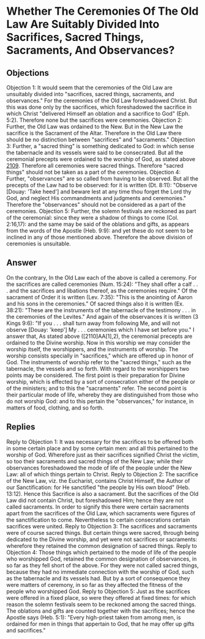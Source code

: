 # Whether The Ceremonies Of The Old Law Are Suitably Divided Into Sacrifices, Sacred Things, Sacraments, And Observances?
## Objections
Objection 1: It would seem that the ceremonies of the Old Law are unsuitably divided into "sacrifices, sacred things, sacraments, and observances." For the ceremonies of the Old Law foreshadowed Christ. But this was done only by the sacrifices, which foreshadowed the sacrifice in which Christ "delivered Himself an oblation and a sacrifice to God" (Eph. 5:2). Therefore none but the sacrifices were ceremonies.
Objection 2: Further, the Old Law was ordained to the New. But in the New Law the sacrifice is the Sacrament of the Altar. Therefore in the Old Law there should be no distinction between "sacrifices" and "sacraments."
Objection 3: Further, a "sacred thing" is something dedicated to God: in which sense the tabernacle and its vessels were said to be consecrated. But all the ceremonial precepts were ordained to the worship of God, as stated above [2109](A[1]). Therefore all ceremonies were sacred things. Therefore "sacred things" should not be taken as a part of the ceremonies.
Objection 4: Further, "observances" are so called from having to be observed. But all the precepts of the Law had to be observed: for it is written (Dt. 8:11): "Observe [Douay: 'Take heed'] and beware lest at any time thou forget the Lord thy God, and neglect His commandments and judgments and ceremonies." Therefore the "observances" should not be considered as a part of the ceremonies.
Objection 5: Further, the solemn festivals are reckoned as part of the ceremonial: since they were a shadow of things to come (Col. 2:16,17): and the same may be said of the oblations and gifts, as appears from the words of the Apostle (Heb. 9:9): and yet these do not seem to be inclined in any of those mentioned above. Therefore the above division of ceremonies is unsuitable.
## Answer
On the contrary, In the Old Law each of the above is called a ceremony. For the sacrifices are called ceremonies (Num. 15:24): "They shall offer a calf . . . and the sacrifices and libations thereof, as the ceremonies require." Of the sacrament of Order it is written (Lev. 7:35): "This is the anointing of Aaron and his sons in the ceremonies." Of sacred things also it is written (Ex. 38:21): "These are the instruments of the tabernacle of the testimony . . . in the ceremonies of the Levites." And again of the observances it is written (3 Kings 9:6): "If you . . . shall turn away from following Me, and will not observe [Douay: 'keep'] My . . . ceremonies which I have set before you."
I answer that, As stated above ([2110]AA[1],2), the ceremonial precepts are ordained to the Divine worship. Now in this worship we may consider the worship itself, the worshippers, and the instruments of worship. The worship consists specially in "sacrifices," which are offered up in honor of God. The instruments of worship refer to the "sacred things," such as the tabernacle, the vessels and so forth. With regard to the worshippers two points may be considered. The first point is their preparation for Divine worship, which is effected by a sort of consecration either of the people or of the ministers; and to this the "sacraments" refer. The second point is their particular mode of life, whereby they are distinguished from those who do not worship God: and to this pertain the "observances," for instance, in matters of food, clothing, and so forth.
## Replies
Reply to Objection 1: It was necessary for the sacrifices to be offered both in some certain place and by some certain men: and all this pertained to the worship of God. Wherefore just as their sacrifices signified Christ the victim, so too their sacraments and sacred things of the New Law; while their observances foreshadowed the mode of life of the people under the New Law: all of which things pertain to Christ.
Reply to Objection 2: The sacrifice of the New Law, viz. the Eucharist, contains Christ Himself, the Author of our Sanctification: for He sanctified "the people by His own blood" (Heb. 13:12). Hence this Sacrifice is also a sacrament. But the sacrifices of the Old Law did not contain Christ, but foreshadowed Him; hence they are not called sacraments. In order to signify this there were certain sacraments apart from the sacrifices of the Old Law, which sacraments were figures of the sanctification to come. Nevertheless to certain consecrations certain sacrifices were united.
Reply to Objection 3: The sacrifices and sacraments were of course sacred things. But certain things were sacred, through being dedicated to the Divine worship, and yet were not sacrifices or sacraments: wherefore they retained the common designation of sacred things.
Reply to Objection 4: Those things which pertained to the mode of life of the people who worshipped God, retained the common designation of observances, in so far as they fell short of the above. For they were not called sacred things, because they had no immediate connection with the worship of God, such as the tabernacle and its vessels had. But by a sort of consequence they were matters of ceremony, in so far as they affected the fitness of the people who worshipped God.
Reply to Objection 5: Just as the sacrifices were offered in a fixed place, so were they offered at fixed times: for which reason the solemn festivals seem to be reckoned among the sacred things. The oblations and gifts are counted together with the sacrifices; hence the Apostle says (Heb. 5:1): "Every high-priest taken from among men, is ordained for men in things that appertain to God, that he may offer up gifts and sacrifices."
